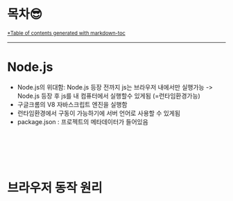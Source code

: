 # 목차😎

<small><a href='https://magnetikonline.github.io/markdown-toc-generate/'> *Table of contents generated with markdown-toc</a></small>

***

# Node.js
- Node.js의 위대함: Node.js 등장 전까지 js는 브라우저 내에서만 실행가능 -> Node.js 등장 후 js를 내 컴퓨터에서 실행할수 있게됨 (=런타임환경가능)
- 구글크롬의 V8 자바스크립트 엔진을 실행함
- 런타임환경에서 구동이 가능하기에 서버 언어로 사용할 수 있게됨
- package.json : 프로젝트의 메타데이터가 들어있음

<br><br><br><br>
# 브라우저 동작 원리